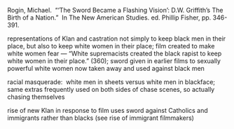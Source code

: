 Rogin, Michael.  “‘The Sword Became a Flashing Vision’: D.W. Griffith’s The Birth of a Nation.”  In The New American Studies. ed. Phillip Fisher, pp. 346-391.

representations of Klan and castration not simply to keep black men in their place, but also to keep white women in their place; film created to make white women fear — “White supremacists created the black rapist to keep white women in their place.” (360); sword given in earlier films to sexually powerful white women now taken away and used against black men

racial masquerade:  white men in sheets versus white men in blackface; same extras frequently used on both sides of chase scenes, so actually chasing themselves

rise of new Klan in response to film uses sword against Catholics and immigrants rather than blacks (see rise of immigrant filmmakers)
